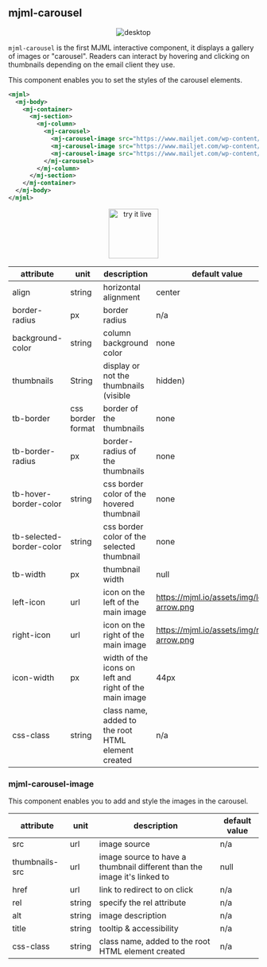 ## mjml-carousel

<p align="center">
  <img src="http://i.imgur.com/wHqIzgd.gif" alt="desktop" />
</p>

`mjml-carousel` is the first MJML interactive component, it displays a gallery of images or "carousel". Readers can interact by hovering and clicking on thumbnails depending on the email client they use.

This component enables you to set the styles of the carousel elements.

```xml
<mjml>
  <mj-body>
    <mj-container>
      <mj-section>
        <mj-column>
          <mj-carousel>
            <mj-carousel-image src="https://www.mailjet.com/wp-content/uploads/2016/11/ecommerce-guide.jpg" />
            <mj-carousel-image src="https://www.mailjet.com/wp-content/uploads/2016/09/3@1x.png" />
            <mj-carousel-image src="https://www.mailjet.com/wp-content/uploads/2016/09/1@1x.png" />
          </mj-carousel>
        </mj-column>
      </mj-section>
    </mj-container>
  </mj-body>
</mjml>
```

<p align="center">
  <a target="_blank" href="/try-it-live/components/carousel">
    <img width="100px" src="https://mjml.io/assets/img/svg/TRYITLIVE.svg" alt="try it live" />
  </a>
</p>


attribute | unit | description | default value
----------|------|-------------|---------------
align | string | horizontal alignment | center
border-radius | px | border radius | n/a
background-color | string | column background color | none
thumbnails | String | display or not the thumbnails (visible | hidden)
tb-border | css border format | border of the thumbnails | none
tb-border-radius | px | border-radius of the thumbnails | none
tb-hover-border-color | string | css border color of the hovered thumbnail | none
tb-selected-border-color | string | css border color of the selected thumbnail | none
tb-width | px | thumbnail width | null
left-icon | url | icon on the left of the main image | https://mjml.io/assets/img/left-arrow.png
right-icon | url | icon on the right of the main image | https://mjml.io/assets/img/right-arrow.png
icon-width | px | width of the icons on left and right of the main image | 44px
css-class | string | class name, added to the root HTML element created | n/a

### mjml-carousel-image

This component enables you to add and style the images in the carousel.

attribute | unit | description | default value
----------|------|-------------|---------------
src | url | image source | n/a
thumbnails-src | url | image source to have a thumbnail different than the image it's linked to | null
href | url | link to redirect to on click | n/a
rel | string | specify the rel attribute | n/a
alt | string | image description | n/a
title | string | tooltip & accessibility | n/a
css-class | string | class name, added to the root HTML element created | n/a
